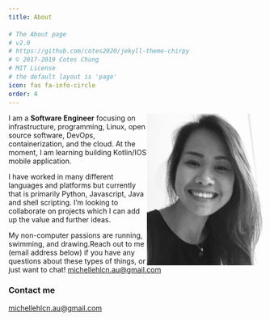 ```yaml
---
title: About

# The About page
# v2.0
# https://github.com/cotes2020/jekyll-theme-chirpy
# © 2017-2019 Cotes Chung
# MIT License
# the default layout is 'page'
icon: fas fa-info-circle
order: 4
---
```


<img style="float: right; height: 300px;" src="./../images/profile.jpeg" alt="">

I am a **Software Engineer** focusing on infrastructure, programming, Linux, open source software, DevOps, containerization, and the cloud. At the moment, I am learning building Kotlin/IOS mobile application.

I have worked in many different languages and platforms but currently that is primarily Python, Javascript, Java and shell scripting. I’m looking to collaborate on projects which I can add up the value and further ideas.

My non-computer passions are running, swimming, and drawing.Reach out to me (email address below) if you have any questions about these types of things, or just want to chat! michellehlcn.au@gmail.com

### Contact me

[michellehlcn.au@gmail.com](mailto:michellehlcn.au@gmail.com)
